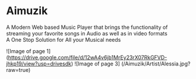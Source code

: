 # Aimuzik
A Modern Web based Music Player
that brings the functionality of streaming your
favorite songs
in Audio as well as in video formats                 
A One Stop Solution for All your Musical needs

![Image of page 1]
(https://drive.google.com/file/d/12wA4v6jb1MrEy23rX07RkGFVD-jhkp19/view?usp=drivesdk)
![Image of page 3]
(/Aimuzik/Artist/Alessia.jpg?raw=true)
